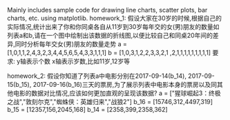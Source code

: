Mainly includes sample code for drawing line charts, scatter plots, bar charts, etc. using matplotlib.
homework_1:
假设大家在30岁的时候,根据自己的实际情况,统计出来了你和你同桌各自从11岁到30岁每年交的女(男)朋友的数量如列表a和b,请在一个图中绘制出该数据的折线图,以便比较自己和同桌20年间的差异,同时分析每年交女(男)朋友的数量走势
a = [1,0,1,1,2,4,3,2,3,4,4,5,6,5,4,3,3,1,1,1]
b = [1,0,3,1,2,2,3,3,2,1 ,2,1,1,1,1,1,1,1,1,1]
要求:
    y轴表示个数
    x轴表示岁数,比如11岁,12岁等
    
homework_2:
假设你知道了列表a中电影分别在2017-09-14(b_14), 2017-09-15(b_15), 2017-09-16(b_16)三天的票房,为了展示列表中电影本身的票房以及同其他电影的数据对比情况,应该如何更加直观的呈现该数据?
a = ["猩球崛起3：终极之战","敦刻尔克","蜘蛛侠：英雄归来","战狼2"]
b_16 = [15746,312,4497,319]
b_15 = [12357,156,2045,168]
b_14 = [2358,399,2358,362]
